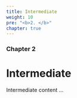 ```yaml
---
title: Intermediate
weight: 10
pre: "<b>2. </b>"
chapter: true
---
```


### Chapter 2

# Intermediate

Intermediate content ...